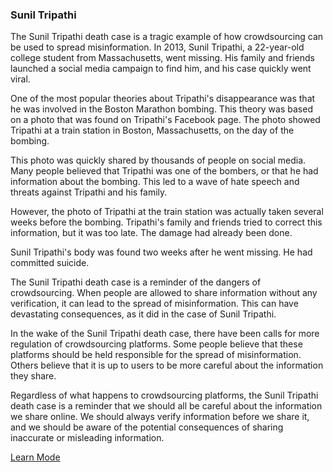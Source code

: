 ### Sunil Tripathi

The Sunil Tripathi death case is a tragic example of how crowdsourcing can be used to spread misinformation. In 2013, Sunil Tripathi, a 22-year-old college student from Massachusetts, went missing. His family and friends launched a social media campaign to find him, and his case quickly went viral.

One of the most popular theories about Tripathi's disappearance was that he was involved in the Boston Marathon bombing. This theory was based on a photo that was found on Tripathi's Facebook page. The photo showed Tripathi at a train station in Boston, Massachusetts, on the day of the bombing.

This photo was quickly shared by thousands of people on social media. Many people believed that Tripathi was one of the bombers, or that he had information about the bombing. This led to a wave of hate speech and threats against Tripathi and his family.

However, the photo of Tripathi at the train station was actually taken several weeks before the bombing. Tripathi's family and friends tried to correct this information, but it was too late. The damage had already been done.

Sunil Tripathi's body was found two weeks after he went missing. He had committed suicide.

The Sunil Tripathi death case is a reminder of the dangers of crowdsourcing. When people are allowed to share information without any verification, it can lead to the spread of misinformation. This can have devastating consequences, as it did in the case of Sunil Tripathi.

In the wake of the Sunil Tripathi death case, there have been calls for more regulation of crowdsourcing platforms. Some people believe that these platforms should be held responsible for the spread of misinformation. Others believe that it is up to users to be more careful about the information they share.

Regardless of what happens to crowdsourcing platforms, the Sunil Tripathi death case is a reminder that we should all be careful about the information we share online. We should always verify information before we share it, and we should be aware of the potential consequences of sharing inaccurate or misleading information.

[Learn Mode](https://en.wikipedia.org/wiki/Suicide_of_Sunil_Tripathi)